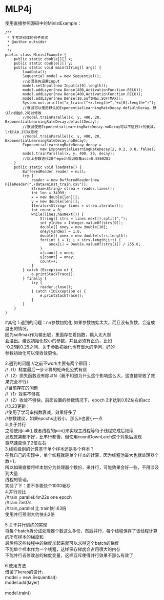 # MLP4j
使用直接参照源码中的MinistExample：
```
/**
 * 手写识别体的例子测试
 * @author outsider
 *
 */
public class MinistExample {
	public static double[][] x;
	public static double[][] y;
	public static void main(String[] args) {
		loadData();
		Sequential model = new Sequential();
		//必须首先设置Input
		model.setInput(new Input(x[0].length));
		model.addLayer(new Dense(400,ActivationFunction.RELU));
		model.addLayer(new Dense(400,ActivationFunction.RELU));
		model.addLayer(new Dense(10,SoftMax.SOFTMAX));
		System.out.println("x_train:("+x.length+","+x[0].length+")");
		//衰减可以使用默认的ExponentialLearningRateDecay.defaultDecay，默认lr初始0.2可以修改
		//model.trainParallel(x, y, 400, 20, ExponentialLearningRateDecay.defaultDecay);
		//衰减使用ExponentialLearningRateDecay.noDecay可以不进行lr的衰减，lr默认0.2可以修改
		//model.trainParallel(x, y, 400, 20, ExponentialLearningRateDecay.noDecay);
		ExponentialLearningRateDecay decay = 
				new ExponentialLearningRateDecay(2, 0.2, 0.8, false);
		model.trainParallel(x, y, 400, 20, decay);
		//以上参数迭代20个epoch后训练集acc=0.9860282
	}
	public static void loadData() {
		BufferedReader reader = null;
		try {
			reader = new BufferedReader(new FileReader("./data/minst_train.csv"));
			Stream<String> strea = reader.lines();
			int len = 34999;
			x = new double[len][];
			y = new double[len][];
			Iterator<String> lines = strea.iterator();
			int count = 0;
			while(lines.hasNext()) {
				String[] strs = lines.next().split(",");
				int yIndex = Integer.valueOf(strs[0]);
				double[] oney = new double[10];
				oney[yIndex] = 1.0;
				double[] onex = new double[strs.length];
				for(int i = 1; i < strs.length;i++) {
					onex[i] = Double.valueOf(strs[i]) / 255.0;
				}
				x[count] = onex;
				y[count] = oney;
				count++;
			}
		} catch (Exception e) {
			e.printStackTrace();
		} finally {
			try {
				reader.close();
			} catch (IOException e) {
				e.printStackTrace();
			}
		}
	}
}
```
#其他
1.遇到的问题：nn参数初始化
如果参数初始太大，而且没有负数，会造成溢出的情况，  
因为softmax作为输出层，里面存在着指数，输入太大则  
会溢出。建议初始化较小的参数，并且必须有正负，比如  
-0.25到0.25之间，关于参数初始化也有很大的学问，好的  
参数初始化可以使收敛更快。  

2.遇到的问题
//之前不work主要有两个原因：  
//（1）梯度最后一步计算的矩阵化公式有错  
//（2）损失函数没有除以N（我不知道为什么这个影响这么大，这直接导致了效果完全不行）  
//目前存在的问题  
//（1）效率不够高  
//（2）收敛不够快，前面设置的参数情况下，epoch 2才达到0.82左右的acc  
//3.23更新：  
//使用了学习率指数衰减，效果好多了  
//参数建议，如果epochs比较小，那么lr也要小一点  
3.关于并行  
之前使用call(),或者线程的join()来实现主线程等待子线程完成后继续  
发现效果都不好，比串行都慢，但使用countDownLatch这个对象后发现  
竟然速度快了2倍左右  
3.线程级别的计算基于单个样本还是多个样本？  
在我自己的实现中，单个线程就是单个样本的计算，因为线程池最大也就处理器个数+1，  
所以如果直接将样本划分为处理器个数份，来并行，可能效果会好一些，不用涉及到大量  
线程的管理。   
实验了下：差不多能快个1000毫秒  
4.并行对比  
//train_parallel:4m22s one epoch  
//train:7m07s  
//train_parallel 比 train快1.63倍  
使用并行预测大约快出2倍  

5.关于并行训练的实现  
将每个batch拆分成处理器个数这么多份，然后并行，每个线程保存了该线程计算的所有样本的梯度和  
最后将这些线程中的梯度加起来就可以求得这个batch的梯度  
不能单个样本作为一个线程，这样保存梯度会占用很大的内存  
不能并行去修改总的梯度变量，这样互斥使得并行效果不那么有效了  

6.使用方法  
借鉴了keras的设计，  
model = new Sequential()  
model.add(layer)  
.....  
model.train()  
